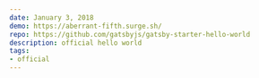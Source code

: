 ```yaml
---
date: January 3, 2018
demo: https://aberrant-fifth.surge.sh/
repo: https://github.com/gatsbyjs/gatsby-starter-hello-world
description: official hello world
tags:
- official
---
```

